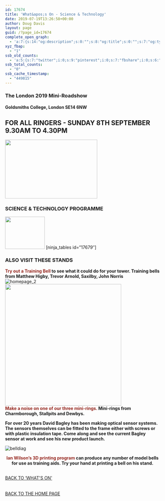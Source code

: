 ```yaml
---
id: 17674
title: 'What&apos;s On - Science & Technology'
date: 2019-07-19T13:26:58+00:00
author: Doug Davis
layout: page
guid: /?page_id=17674
complete_open_graph:
  - 'a:7:{s:14:"og:description";s:0:"";s:8:"og:title";s:0:"";s:7:"og:type";s:0:"";s:12:"twitter:card";s:7:"summary";s:15:"twitter:creator";s:0:"";s:19:"twitter:description";s:0:"";s:8:"og:image";s:0:"";}'
xyz_fbap:
  - "1"
ssb_old_counts:
  - 'a:5:{s:7:"twitter";i:0;s:9:"pinterest";i:0;s:7:"fbshare";i:0;s:6:"reddit";i:0;s:6:"tumblr";N;}'
ssb_total_counts:
  - "0"
ssb_cache_timestamp:
  - "449815"
---
```

### The London 2019 Mini-Roadshow

#### Goldsmiths College, London SE14 6NW

## FOR ALL RINGERS - SUNDAY 8TH SEPTEMBER 9.30AM TO 4.30PM

<img loading="lazy" width="300" height="191" src="https://cccbr.org.uk/wp-content/uploads/2019/05/london2019_logo-300x191.jpg" alt="" srcset="https://cccbr.org.uk/wp-content/uploads/2019/05/london2019_logo-300x191.jpg 300w, https://cccbr.org.uk/wp-content/uploads/2019/05/london2019_logo.jpg 540w" sizes="(max-width: 300px) 100vw, 300px" /> 

### SCIENCE & TECHNOLOGY PROGRAMME

<img loading="lazy" width="129" height="105" src="https://cccbr.org.uk/wp-content/uploads/2019/07/scitech.jpg" alt="" />  
[ninja_tables id=&#8221;17679&#8243;] 

### ALSO VISIT THESE STANDS

**<font color="#95261e">Try out a Training Bell</font> to see what it could do for your tower. Training bells from Matthew Higby, Trevor Arnold, Saxilby, John Norris**  
![homepage_2](https://cccbr.org.uk/wp-content/uploads/elementor/thumbs/homepage_2-oayf00rnfbeudzf3lf3ltc069tc4kr8xfmrlnmbr40.jpg "homepage_2")  
<img loading="lazy" width="378" height="395" src="https://cccbr.org.uk/wp-content/uploads/2019/07/minirings.jpg" alt="" srcset="https://cccbr.org.uk/wp-content/uploads/2019/07/minirings.jpg 378w, https://cccbr.org.uk/wp-content/uploads/2019/07/minirings-287x300.jpg 287w, https://cccbr.org.uk/wp-content/uploads/2019/07/minirings-300x313.jpg 300w" sizes="(max-width: 378px) 100vw, 378px" />  
**<font color="#95261e">Make a noise on one of our three mini-rings.</font> Mini-rings from Charmborough, Stallpits and Dewbys.** 

**For over 20 years David Bagley has been making optical sensor systems. The sensors themselves can be fitted to the frame either with screws or with plastic insulation tape. Come along and see the current Bagley sensor at work and see his new product launch.**

![belldiag](https://cccbr.org.uk/wp-content/uploads/elementor/thumbs/belldiag-ob02jh0j12omqb6nnkh4xiexyu8hyym7ti6y6ufre6.jpg "belldiag") 

<p style="text-align: center;">
  <strong><font color="#95261e">Ian Wilson’s 3D printing program</font> can produce any number of model bells for use as training aids. Try your hand at printing a bell on his stand. </strong>
</p>

<a href="/about/annual-meetings/2019-meeting/mini-roadshow/whats-on" role="button"><br /> BACK TO &#8216;WHAT&apos;S ON&apos;<br /> </a>  
<a href="/about/annual-meetings/2019-meeting/mini-roadshow" role="button"><br /> BACK TO THE HOME PAGE<br /> </a>
